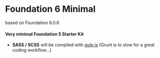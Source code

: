# Foundation 6 Minimal
based on Foundation 6.0.6

#### Very minimal Foundation 5 Starter Kit

* **SASS / SCSS** will be compiled with [gulp.js](http://www.gulpjs.com) (Grunt is to slow for a great coding workflow...)
